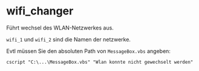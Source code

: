 # wifi_changer

Führt wechsel des WLAN-Netzwerkes aus.

`wifi_1` und `wifi_2` sind die Namen der netzwerke.

Evtl müssen Sie den absoluten Path von `MessageBox.vbs` angeben:
```
cscript "C:\...\MessageBox.vbs" "Wlan konnte nicht gewechselt werden"
```
